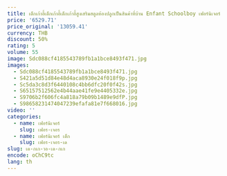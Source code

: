 ```yaml
---
title: เด็กเก้าอี้เด็กเก้าอี้เด็กเก้าอี้สูงเสริมสตูลห้องปลูกเป็นสินค้าที่บ้าน Enfant Schoolboy เฟอร์นิเจอร์
price: '6529.71'
price_original: '13059.41'
currency: THB
discount: 50%
rating: 5
volume: 55
image: Sdc088cf4185543789fb1a1bce8493f471.jpg
images:
  - Sdc088cf4185543789fb1a1bce8493f471.jpg
  - S421a5d51d84e48d4aca8930e24f018f9p.jpg
  - Sc5da3c8d3f6440108c4bb6dfc20f0f42s.jpg
  - S65157512562e4b44aae41fe9e4405332e.jpg
  - S9706b2f606fc4a818a79b09b1489e9dfP.jpg
  - S98658231474047239efafa81e7f668016.jpg
video: ''
categories:
  - name: เฟอร์นิเจอร์
    slug: เฟอร-เจอร
  - name: เฟอร์นิเจอร์ เด็ก
    slug: เฟอร-เจอร-เด
slug: เด-กเก-าอ-เด-กเก
encode: oChC9tc
lang: th
---
```

  